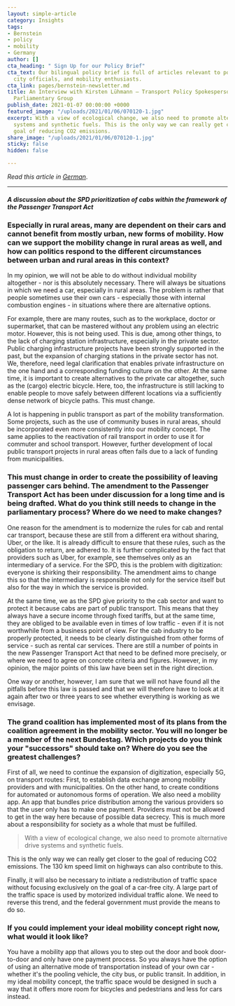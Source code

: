 ```yaml
---
layout: simple-article
category: Insights
tags:
- Bernstein
- policy
- mobility
- Germany
author: []
cta_heading: " Sign Up for our Policy Brief"
cta_text: Our bilingual policy brief is full of articles relevant to policymakers,
  city officials, and mobility enthusiasts.
cta_link: pages/bernstein-newsletter.md
title: An Interview with Kirsten Lühmann — Transport Policy Spokesperson of the SPD
  Parliamentary Group
publish_date: 2021-01-07 00:00:00 +0000
featured_image: "/uploads/2021/01/06/070120-1.jpg"
excerpt: With a view of ecological change, we also need to promote alternative drive
  systems and synthetic fuels. This is the only way we can really get closer to the
  goal of reducing CO2 emissions.
share_image: "/uploads/2021/01/06/070120-1.jpg"
sticky: false
hidden: false

---
```

_Read this article in_ [_German_](https://bernstein-group.com/2021/01/06/personenbefoerderungsgesetz-als-spd-geben-wir-taxen-im-rahmen-des-oepnv-den-vorrang/).

***

##### A discussion about the SPD prioritization of cabs within the framework of the Passenger Transport Act

### Especially in rural areas, many are dependent on their cars and cannot benefit from mostly urban, new forms of mobility. How can we support the mobility change in rural areas as well, and how can politics respond to the different circumstances between urban and rural areas in this context?

In my opinion, we will not be able to do without individual mobility altogether - nor is this absolutely necessary. There will always be situations in which we need a car, especially in rural areas. The problem is rather that people sometimes use their own cars - especially those with internal combustion engines - in situations where there are alternative options.

For example, there are many routes, such as to the workplace, doctor or supermarket, that can be mastered without any problem using an electric motor. However, this is not being used. This is due, among other things, to the lack of charging station infrastructure, especially in the private sector. Public charging infrastructure projects have been strongly supported in the past, but the expansion of charging stations in the private sector has not. We, therefore, need legal clarification that enables private infrastructure on the one hand and a corresponding funding culture on the other. At the same time, it is important to create alternatives to the private car altogether, such as the (cargo) electric bicycle. Here, too, the infrastructure is still lacking to enable people to move safely between different locations via a sufficiently dense network of bicycle paths. This must change.

A lot is happening in public transport as part of the mobility transformation. Some projects, such as the use of community buses in rural areas, should be incorporated even more consistently into our mobility concept. The same applies to the reactivation of rail transport in order to use it for commuter and school transport. However, further development of local public transport projects in rural areas often fails due to a lack of funding from municipalities.

### This must change in order to create the possibility of leaving passenger cars behind. The amendment to the Passenger Transport Act has been under discussion for a long time and is being drafted. What do you think still needs to change in the parliamentary process? Where do we need to make changes?

One reason for the amendment is to modernize the rules for cab and rental car transport, because these are still from a different era without sharing, Uber, or the like. It is already difficult to ensure that these rules, such as the obligation to return, are adhered to. It is further complicated by the fact that providers such as Uber, for example, see themselves only as an intermediary of a service. For the SPD, this is the problem with digitization: everyone is shirking their responsibility. The amendment aims to change this so that the intermediary is responsible not only for the service itself but also for the way in which the service is provided.

At the same time, we as the SPD give priority to the cab sector and want to protect it because cabs are part of public transport. This means that they always have a secure income through fixed tariffs, but at the same time, they are obliged to be available even in times of low traffic - even if it is not worthwhile from a business point of view. For the cab industry to be properly protected, it needs to be clearly distinguished from other forms of service - such as rental car services. There are still a number of points in the new Passenger Transport Act that need to be defined more precisely, or where we need to agree on concrete criteria and figures. However, in my opinion, the major points of this law have been set in the right direction.

One way or another, however, I am sure that we will not have found all the pitfalls before this law is passed and that we will therefore have to look at it again after two or three years to see whether everything is working as we envisage.

### The grand coalition has implemented most of its plans from the coalition agreement in the mobility sector. You will no longer be a member of the next Bundestag. Which projects do you think your "successors" should take on? Where do you see the greatest challenges?

First of all, we need to continue the expansion of digitization, especially 5G, on transport routes: First, to establish data exchange among mobility providers and with municipalities. On the other hand, to create conditions for automated or autonomous forms of operation. We also need a mobility app. An app that bundles price distribution among the various providers so that the user only has to make one payment. Providers must not be allowed to get in the way here because of possible data secrecy. This is much more about a responsibility for society as a whole that must be fulfilled.

> With a view of ecological change, we also need to promote alternative drive systems and synthetic fuels. 

This is the only way we can really get closer to the goal of reducing CO2 emissions. The 130 km speed limit on highways can also contribute to this.

Finally, it will also be necessary to initiate a redistribution of traffic space without focusing exclusively on the goal of a car-free city. A large part of the traffic space is used by motorized individual traffic alone. We need to reverse this trend, and the federal government must provide the means to do so.

### If you could implement your ideal mobility concept right now, what would it look like?

You have a mobility app that allows you to step out the door and book door-to-door and only have one payment process. So you always have the option of using an alternative mode of transportation instead of your own car - whether it's the pooling vehicle, the city bus, or public transit. In addition, in my ideal mobility concept, the traffic space would be designed in such a way that it offers more room for bicycles and pedestrians and less for cars instead.